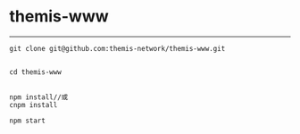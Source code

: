 # themis-www
-------
```
git clone git@github.com:themis-network/themis-www.git
```
```

cd themis-www

```
```

npm install//或
cnpm install

npm start

```
